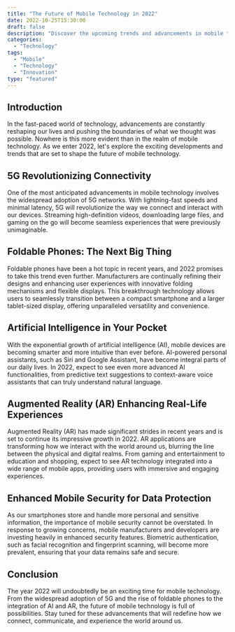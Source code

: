 ```yaml
---
title: "The Future of Mobile Technology in 2022"
date: 2022-10-25T15:30:00
draft: false
description: "Discover the upcoming trends and advancements in mobile technology that will define the year 2022 and beyond."
categories:
  - "Technology"
tags:
  - "Mobile"
  - "Technology"
  - "Innovation"
type: "featured"
---
```


## Introduction

In the fast-paced world of technology, advancements are constantly reshaping our lives and pushing the boundaries of what we thought was possible. Nowhere is this more evident than in the realm of mobile technology. As we enter 2022, let's explore the exciting developments and trends that are set to shape the future of mobile technology.

## 5G Revolutionizing Connectivity

One of the most anticipated advancements in mobile technology involves the widespread adoption of 5G networks. With lightning-fast speeds and minimal latency, 5G will revolutionize the way we connect and interact with our devices. Streaming high-definition videos, downloading large files, and gaming on the go will become seamless experiences that were previously unimaginable.

## Foldable Phones: The Next Big Thing

Foldable phones have been a hot topic in recent years, and 2022 promises to take this trend even further. Manufacturers are continually refining their designs and enhancing user experiences with innovative folding mechanisms and flexible displays. This breakthrough technology allows users to seamlessly transition between a compact smartphone and a larger tablet-sized display, offering unparalleled versatility and convenience.

## Artificial Intelligence in Your Pocket

With the exponential growth of artificial intelligence (AI), mobile devices are becoming smarter and more intuitive than ever before. AI-powered personal assistants, such as Siri and Google Assistant, have become integral parts of our daily lives. In 2022, expect to see even more advanced AI functionalities, from predictive text suggestions to context-aware voice assistants that can truly understand natural language.

## Augmented Reality (AR) Enhancing Real-Life Experiences

Augmented Reality (AR) has made significant strides in recent years and is set to continue its impressive growth in 2022. AR applications are transforming how we interact with the world around us, blurring the line between the physical and digital realms. From gaming and entertainment to education and shopping, expect to see AR technology integrated into a wide range of mobile apps, providing users with immersive and engaging experiences.

## Enhanced Mobile Security for Data Protection

As our smartphones store and handle more personal and sensitive information, the importance of mobile security cannot be overstated. In response to growing concerns, mobile manufacturers and developers are investing heavily in enhanced security features. Biometric authentication, such as facial recognition and fingerprint scanning, will become more prevalent, ensuring that your data remains safe and secure.

## Conclusion

The year 2022 will undoubtedly be an exciting time for mobile technology. From the widespread adoption of 5G and the rise of foldable phones to the integration of AI and AR, the future of mobile technology is full of possibilities. Stay tuned for these advancements that will redefine how we connect, communicate, and experience the world around us.
